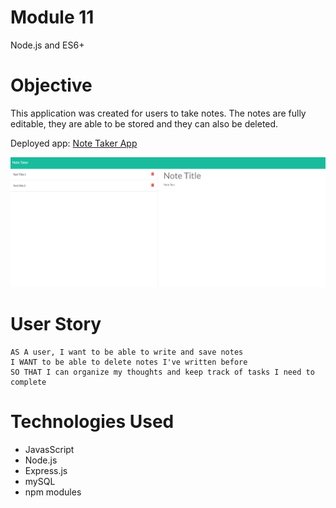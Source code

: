 # Module 11 
Node.js and ES6+

# Objective
This application was created for users to take notes. The notes are fully editable, they are able to be stored and they can also be deleted.

Deployed app: [Note Taker App](https://note-takermodule11-412bf44df662.herokuapp.com/)  <br/> 

![Screenshot](./public/assets/1.png)


# User Story
```
AS A user, I want to be able to write and save notes
I WANT to be able to delete notes I've written before
SO THAT I can organize my thoughts and keep track of tasks I need to complete
```

# Technologies Used
* JavasScript
* Node.js
* Express.js
* mySQL
* npm modules
